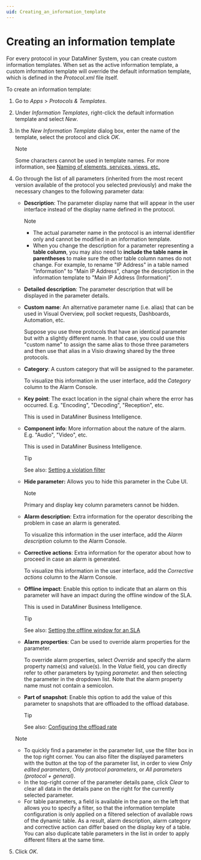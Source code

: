 ```yaml
---
uid: Creating_an_information_template
---
```


# Creating an information template

For every protocol in your DataMiner System, you can create custom information templates. When set as the active information template, a custom information template will override the default information template, which is defined in the *Protocol.xml* file itself.

To create an information template:

1. Go to *Apps* > *Protocols & Templates*.

1. Under *Information Templates*, right-click the default information template and select *New*.

1. In the *New Information Template* dialog box, enter the name of the template, select the protocol and click *OK*.

   > [!NOTE]
   > Some characters cannot be used in template names. For more information, see [Naming of elements, services, views, etc.](xref:NamingConventions#naming-of-elements-services-views-etc)

1. Go through the list of all parameters (inherited from the most recent version available of the protocol you selected previously) and make the necessary changes to the following parameter data:

   - **Description**: The parameter display name that will appear in the user interface instead of the display name defined in the protocol.

     > [!NOTE]
     >
     > - The actual parameter name in the protocol is an internal identifier only and cannot be modified in an information template.
     > - When you change the description for a parameter representing a **table column**, you may also need to **include the table name in parentheses** to make sure the other table column names do not change. For example, to rename "IP Address" in a table named "Information" to "Main IP Address", change the description in the information template to "Main IP Address (Information)".

   - **Detailed description**: The parameter description that will be displayed in the parameter details.

   - **Custom name**: An alternative parameter name (i.e. alias) that can be used in Visual Overview, poll socket requests, Dashboards, Automation, etc.

     Suppose you use three protocols that have an identical parameter but with a slightly different name. In that case, you could use this "custom name" to assign the same alias to those three parameters and then use that alias in a Visio drawing shared by the three protocols.

   - **Category**: A custom category that will be assigned to the parameter.

     To visualize this information in the user interface, add the *Category* column to the Alarm Console.

   - **Key point**: The exact location in the signal chain where the error has occurred. E.g. "Encoding", "Decoding", "Reception", etc.

     This is used in DataMiner Business Intelligence.

   - **Component info**: More information about the nature of the alarm. E.g. "Audio", "Video", etc.

     This is used in DataMiner Business Intelligence.

     > [!TIP]
     > See also: [Setting a violation filter](xref:Configuring_the_alarm_settings_for_an_SLA#setting-a-violation-filter)

   - **Hide parameter:** Allows you to hide this parameter in the Cube UI.

     > [!NOTE]
     > Primary and display key column parameters cannot be hidden.

   - **Alarm description**: Extra information for the operator describing the problem in case an alarm is generated.

     To visualize this information in the user interface, add the *Alarm description* column to the Alarm Console.

   - **Corrective actions**: Extra information for the operator about how to proceed in case an alarm is generated.

     To visualize this information in the user interface, add the *Corrective actions* column to the Alarm Console.

   - **Offline impact**: Enable this option to indicate that an alarm on this parameter will have an impact during the offline window of the SLA.

     This is used in DataMiner Business Intelligence.

     > [!TIP]
     > See also: [Setting the offline window for an SLA](xref:Setting_the_offline_window_for_an_SLA)

   - **Alarm properties**: Can be used to override alarm properties for the parameter.

     To override alarm properties, select *Override* and specify the alarm property name(s) and value(s). In the *Value* field, you can directly refer to other parameters by typing *parameter.* and then selecting the parameter in the dropdown list. Note that the alarm property name must not contain a semicolon.

   - **Part of snapshot**: Enable this option to add the value of this parameter to snapshots that are offloaded to the offload database.

     > [!TIP]
     > See also: [Configuring the offload rate](xref:Configuring_data_offloads#configuring-the-offload-rate)

    > [!NOTE]
    >
    > - To quickly find a parameter in the parameter list, use the filter box in the top right corner. You can also filter the displayed parameters with the button at the top of the parameter list, in order to view *Only edited parameters*, *Only protocol parameters*, or *All parameters (protocol + general)*.
    > - In the top-right corner of the parameter details pane, click *Clear* to clear all data in the details pane on the right for the currently selected parameter.
    > - For table parameters, a field is available in the pane on the left that allows you to specify a filter, so that the information template configuration is only applied on a filtered selection of available rows of the dynamic table. As a result, alarm description, alarm category and corrective action can differ based on the display key of a table. You can also duplicate table parameters in the list in order to apply different filters at the same time.

1. Click *OK*.
